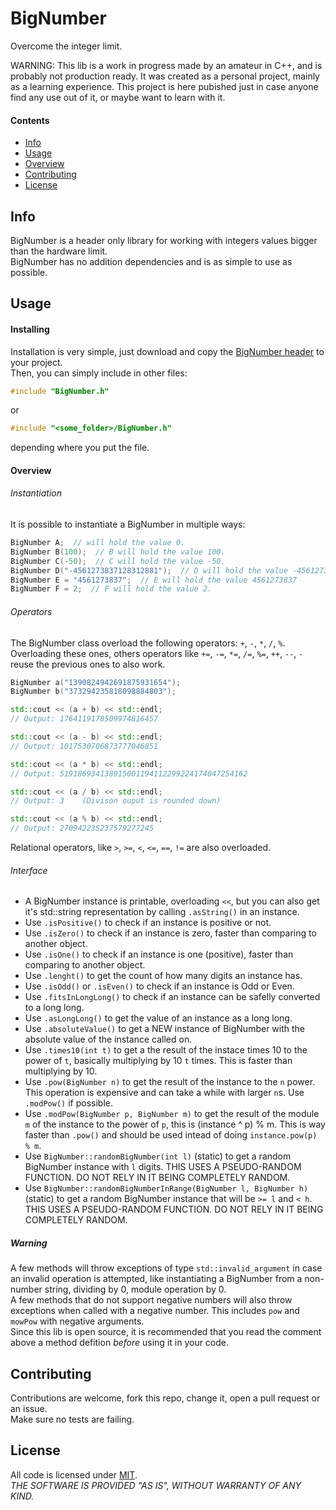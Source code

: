 # BigNumber

Overcome the integer limit.

WARNING: This lib is a work in progress made by an amateur in C++, and is probably not production ready. It was created as a personal project, mainly as a learning experience. This project is here pubished just in case anyone find any use out of it, or maybe want to learn with it.  


#### Contents

* [Info](#Info)
* [Usage](#Usage)
* [Overview](#Overview)
* [Contributing](#Contributing)
* [License](#License)


## Info
BigNumber is a header only library for working with integers values bigger than the hardware limit.  
BigNumber has no addition dependencies and is as simple to use as possible.  

## Usage
#### Installing
Installation is very simple, just download and copy the [BigNumber header](include/BigNumber.h) to your project.  
Then, you can simply include in other files:
```c++
#include "BigNumber.h"
```
or
```c++
#include "<some_folder>/BigNumber.h"
```
depending where you put the file.  

#### Overview

###### Instantiation
It is possible to instantiate a BigNumber in multiple ways:  
```c++
BigNumber A;  // will hold the value 0.
BigNumber B(100);  // B will hold the value 100.
BigNumber C(-50);  // C will hold the value -50.
BigNumber D("-4561273837128312881");  // D will hold the value -4561273837128312881.
BigNumber E = "4561273837";  // E will hold the value 4561273837
BigNumber F = 2;  // F will hold the value 2.
```

###### Operators
The BigNumber class overload the following operators: `+`, `-`, `*`, `/`, `%`.  
Overloading these ones, others operators like `+=`, `-=`, `*=`, `/=`, `%=`, `++`, `--`, `-` reuse the previous ones to also work.  

```c++
BigNumber a("1390824942691875931654");
BigNumber b("373294235818098884803");

std::cout << (a + b) << std::endl;
// Output: 1764119178509974816457

std::cout << (a - b) << std::endl;
// Output: 1017530706873777046851

std::cout << (a * b) << std::endl;
// Output: 519186934138915001194112299224174047254162

std::cout << (a / b) << std::endl;
// Output: 3	(Divison ouput is rounded down)

std::cout << (a % b) << std::endl;
// Output: 270942235237579277245
```
Relational operators, like `>`, `>=`, `<`, `<=`, `==`, `!=` are also overloaded.  
###### Interface
* A BigNumber instance is printable, overloading `<<`, but you can also get it's std::string representation by calling `.asString()` in an instance.  
* Use `.isPositive()` to check if an instance is positive or not.  
* Use `.isZero()` to check if an instance is zero, faster than comparing to another object.  
* Use `.isOne()` to check if an instance is one (positive), faster than comparing to another object.  
* Use `.lenght()` to get the count of how many digits an instance has.  
* Use `.isOdd()` or `.isEven()` to check if an instance is Odd or Even.  
* Use `.fitsInLongLong()` to check if an instance can be safelly converted to a long long.  
* Use `.asLongLong()` to get the value of an instance as a long long.  
* Use `.absoluteValue()` to get a NEW instance of BigNumber with the absolute value of the instance called on.  
* Use `.times10(int t)` to get a the result of the instace times 10 to the power of `t`, basically multiplying by 10 `t` times. This is faster than multiplying by 10.  
* Use `.pow(BigNumber n)` to get the result of the instance to the `n` power. This operation is expensive and can take a while with larger `n`s. Use `.modPow()` if possible.  
* Use `.modPow(BigNumber p, BigNumber m)` to get the result of the module `m` of the instance to the power of `p`, this is (instance ^ p) % m. This is way faster than `.pow()` and should be used intead of doing `instance.pow(p) % m`.  
* Use `BigNumber::randomBigNumber(int l)` (static) to get a random BigNumber instance with  `l` digits. THIS USES A PSEUDO-RANDOM FUNCTION. DO NOT RELY IN IT BEING COMPLETELY RANDOM.  
* Use `BigNumber::randomBigNumberInRange(BigNumber l, BigNumber h)` (static) to get a random BigNumber instance that will be `>= l` and `< h`. THIS USES A PSEUDO-RANDOM FUNCTION. DO NOT RELY IN IT BEING COMPLETELY RANDOM.  
  
##### Warning
A few methods will throw exceptions of type `std::invalid_argument` in case an invalid operation is attempted, like instantiating a BigNumber from a non-number string, dividing by 0, module operation by 0.  
A few methods that do not support negative numbers will also throw exceptions when called with a negative number. This includes `pow` and `mowPow` with negative arguments.  
Since this lib is open source, it is recommended that you read the comment above a method defition _before_ using it in your code.  

## Contributing
Contributions are welcome, fork this repo, change it, open a pull request or an issue.  
Make sure no tests are failing.  

## License
All code is licensed under [MIT](LICENSE).  
*THE SOFTWARE IS PROVIDED "AS IS", WITHOUT WARRANTY OF ANY KIND.*

